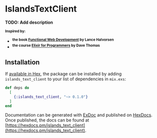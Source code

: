 # IslandsTextClient

**TODO: Add description**

**<sub>Inspired by:</sub>**
- **<sup>the book [Functional Web Development](https://pragprog.com/book/lhelph/functional-web-development-with-elixir-otp-and-phoenix) by Lance Halvorsen</sup>**
- **<sup>the course [Elixir for Programmers](https://codestool.coding-gnome.com/courses/elixir-for-programmers) by Dave Thomas</sup>**

## Installation

If [available in Hex](https://hex.pm/docs/publish), the package can be installed
by adding `islands_text_client` to your list of dependencies in `mix.exs`:

```elixir
def deps do
  [
    {:islands_text_client, "~> 0.1.0"}
  ]
end
```

Documentation can be generated with [ExDoc](https://github.com/elixir-lang/ex_doc)
and published on [HexDocs](https://hexdocs.pm). Once published, the docs can
be found at [https://hexdocs.pm/islands_text_client](https://hexdocs.pm/islands_text_client).

